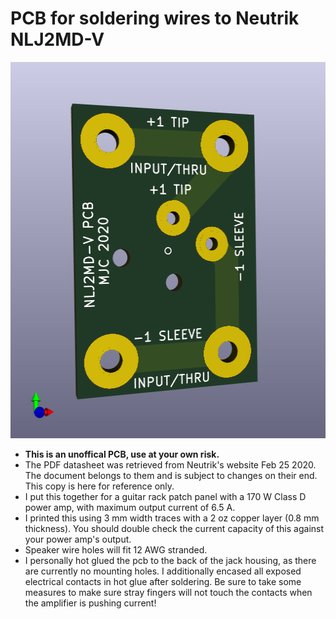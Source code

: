 # PCB for soldering wires to Neutrik NLJ2MD-V
<p align="center">
  <img width="512" height=602" src="https://raw.githubusercontent.com/mjcourte/neutrik-speakon-combo-pcb/master/NeutrikSpeakon.png">
</p>
                                                                                                                               
- **This is an unoffical PCB, use at your own risk.**
- The PDF datasheet was retrieved from Neutrik's website Feb 25 2020. The document belongs to them and is subject to changes on their end. This copy is here for reference only.
- I put this together for a guitar rack patch panel with a 170 W Class D power amp, with maximum output current of 6.5 A.
- I printed this using 3 mm width traces with a 2 oz copper layer (0.8 mm thickness). You should double check the current capacity of this against your power amp's output.
- Speaker wire holes will fit 12 AWG stranded.
- I personally hot glued the pcb to the back of the jack housing, as there
are currently no mounting holes. I additionally encased all exposed electrical contacts in hot glue after soldering. Be sure to take some measures to make sure stray fingers will not touch the contacts when the amplifier is pushing current!
